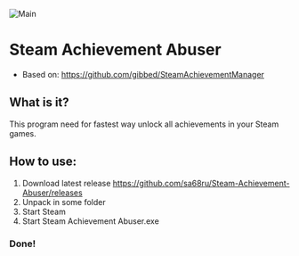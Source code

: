 ![Main](https://f.avitomin.ru/TEST.png)

# Steam Achievement Abuser

- Based on: https://github.com/gibbed/SteamAchievementManager


## What is it?
This program need for fastest way unlock all achievements in your Steam games.

## How to use:
1. Download latest release https://github.com/sa68ru/Steam-Achievement-Abuser/releases
2. Unpack in some folder
3. Start Steam 
4. Start Steam Achievement Abuser.exe
### Done!
